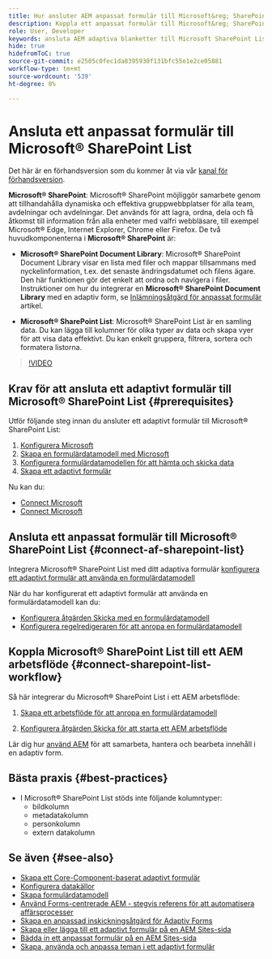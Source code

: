 ```yaml
---
title: Hur ansluter AEM anpassat formulär till Microsoft&reg; SharePoint List?
description: Koppla ett anpassat formulär till Microsoft&reg; SharePoint List. Lär dig hur du konfigurerar listan Microsoft&reg; SharePoint och skapar en formulärdatamodell med hjälp av konfigurationen. Dessutom får du lära dig hur du integrerar FDM med ditt adaptiva formulär.
role: User, Developer
keywords: ansluta AEM adaptiva blanketter till Microsoft SharePoint List, ansluta adaptiva blanketter till Microsoft SharePoint List, integrera AEM adaptiva blanketter i Microsoft SharePoint List, integrera adaptiva blanketter till Microsoft SharePoint List, skicka data från ett adaptivt formulär till SharePoint List, skicka AEM arbetsflöde till SharePoint List.
hide: true
hidefromToC: true
source-git-commit: e2505c0fec1da8395930f131bfc55e1e2ce05881
workflow-type: tm+mt
source-wordcount: '539'
ht-degree: 0%

---
```



# Ansluta ett anpassat formulär till Microsoft® SharePoint List

<span class="preview"> Det här är en förhandsversion som du kommer åt via vår [kanal för förhandsversion](https://experienceleague.adobe.com/docs/experience-manager-cloud-service/content/release-notes/prerelease.html#new-features). </span>

**Microsoft® SharePoint**: Microsoft® SharePoint möjliggör samarbete genom att tillhandahålla dynamiska och effektiva gruppwebbplatser för alla team, avdelningar och avdelningar. Det används för att lagra, ordna, dela och få åtkomst till information från alla enheter med valfri webbläsare, till exempel Microsoft® Edge, Internet Explorer, Chrome eller Firefox. De två huvudkomponenterna i **Microsoft® SharePoint** är:

* **Microsoft® SharePoint Document Library**: Microsoft® SharePoint Document Library visar en lista med filer och mappar tillsammans med nyckelinformation, t.ex. det senaste ändringsdatumet och filens ägare. Den här funktionen gör det enkelt att ordna och navigera i filer.
Instruktioner om hur du integrerar en **Microsoft® SharePoint Document Library** med en adaptiv form, se [Inlämningsåtgärd för anpassat formulär](/help/forms/configuring-submit-actions.md#submit-to-sharepoint) artikel.

* **Microsoft® SharePoint List**: Microsoft® SharePoint List är en samling data. Du kan lägga till kolumner för olika typer av data och skapa vyer för att visa data effektivt. Du kan enkelt gruppera, filtrera, sortera och formatera listorna.

>[!VIDEO](https://video.tv.adobe.com/v/3424820/connect-aem-adaptive-form-to-sharepointlist/?quality=12&learn=on)

## Krav för att ansluta ett adaptivt formulär till Microsoft® SharePoint List {#prerequisites}

Utför följande steg innan du ansluter ett adaptivt formulär till Microsoft® SharePoint List:

1. [Konfigurera Microsoft](/help/forms/configure-data-sources.md#configure-microsoft-sharepoint-list)
1. [Skapa en formulärdatamodell med Microsoft](/help/forms/create-form-data-models.md)
1. [Konfigurera formulärdatamodellen för att hämta och skicka data](/help/forms/work-with-form-data-model.md#configure-services)
1. [Skapa ett adaptivt formulär](/help/forms/creating-adaptive-form-core-components.md)

Nu kan du:

* [Connect Microsoft](#connect-an-adaptive-form-to-microsoft-sharepoint-list-connect-af-sharepoint-list)
* [Connect Microsoft](#connect-sharepoint-list-workflow)

## Ansluta ett anpassat formulär till Microsoft® SharePoint List {#connect-af-sharepoint-list}

Integrera Microsoft® SharePoint List med ditt adaptiva formulär [konfigurera ett adaptivt formulär att använda en formulärdatamodell](/help/forms/creating-adaptive-form-core-components.md#configure-a-schema-or-form-data-model-for-an-adaptive-formconfigure-schema-or-data-model-for-form)

När du har konfigurerat ett adaptivt formulär att använda en formulärdatamodell kan du:

* [Konfigurera åtgärden Skicka med en formulärdatamodell](/help/forms/configuring-submit-actions.md#submit-using-form-data-model)
* [Konfigurera regelredigeraren för att anropa en formulärdatamodell](/help/forms/rule-editor.md#invoke-form-data-model-service-invoke)

## Koppla Microsoft® SharePoint List till ett AEM arbetsflöde {#connect-sharepoint-list-workflow}

Så här integrerar du Microsoft® SharePoint List i ett AEM arbetsflöde:

1. [Skapa ett arbetsflöde för att anropa en formulärdatamodell](https://experienceleague.adobe.com/docs/experience-manager-65/developing/extending-aem/extending-workflows/workflows-models.html)

   <!--
    To create a workflow with the editor:
    1.  Go to your **AEM Forms Author** instance > **[!UICONTROL Tools]** > **[!UICONTROL Workflow]** > **[!UICONTROL Models]**.
    1.  Click **[!UICONTROL Create]** > **[!UICONTROL Create Model]**. The Add Workflow Model dialog appears. 
    1. Specify **[!UICONTROL Title]** and **[!UICONTROL Name (optional)]**.
    1. Click **[!UICONTROL Done]**. The new model is listed in the Workflow Models console.
    1. Select your new workflow, then use **[!UICONTROL Edit]** to open it for configuration.
    1. Add **[!UICONTROL Invoke Form Data Model Service]** step to your workflow.
    1. Confirm the changes with Sync (editor toolbar) to generate the runtime model.
    -->

1. [Konfigurera åtgärden Skicka för att starta ett AEM arbetsflöde](/help/forms/configuring-submit-actions.md#invoke-an-aem-workflow)


Lär dig hur [använd AEM](https://experienceleague.adobe.com/docs/experience-manager-learn/foundation/workflow/use-workflow.html) för att samarbeta, hantera och bearbeta innehåll i en adaptiv form.

## Bästa praxis {#best-practices}

<!-- * For storing data in a tabular format or implementing data permissions, it is advisable to use Microsoft&reg; SharePoint List rather than Microsoft&reg; SharePoint Document Library. -->
* I Microsoft® SharePoint List stöds inte följande kolumntyper:
   * bildkolumn
   * metadatakolumn
   * personkolumn
   * extern datakolumn

## Se även {#see-also}

* [Skapa ett Core-Component-baserat adaptivt formulär](/help/forms/creating-adaptive-form-core-components.md)
* [Konfigurera datakällor](/help/forms/configuring-submit-actions.md)
* [Skapa formulärdatamodell](/help/forms/create-form-data-models.md)
* [Använd Forms-centrerade AEM - stegvis referens för att automatisera affärsprocesser](/help/forms/aem-forms-workflow-step-reference.md)
* [Skapa en anpassad inskickningsåtgärd för Adaptiv Forms](/help/forms/custom-submit-action-form.md)
* [Skapa eller lägga till ett adaptivt formulär på en AEM Sites-sida](/help/forms/create-or-add-an-adaptive-form-to-aem-sites-page.md)
* [Bädda in ett anpassat formulär på en AEM Sites-sida](/help/forms/embed-adaptive-form-aem-sites.md)
* [Skapa, använda och anpassa teman i ett adaptivt formulär](/help/forms/using-themes-in-core-components.md)







